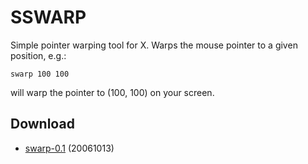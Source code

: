 SSWARP
======
Simple pointer warping tool for X. Warps the mouse pointer to a given position, e.g.:

	swarp 100 100

will warp the pointer to (100, 100) on your screen.

Download
--------
* [swarp-0.1](http://code.suckless.org/dl/tools/swarp-0.1.tar.gz) (20061013)

